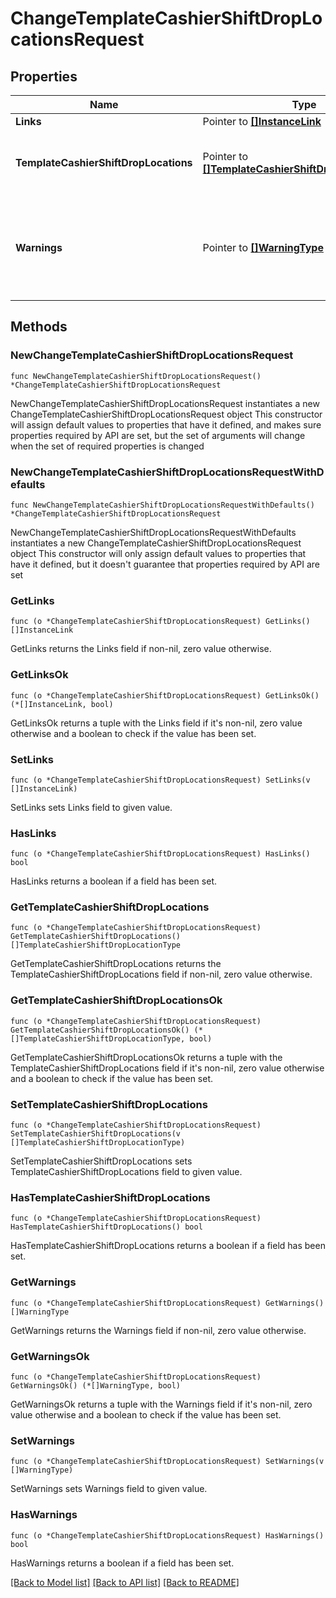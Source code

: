 # ChangeTemplateCashierShiftDropLocationsRequest

## Properties

Name | Type | Description | Notes
------------ | ------------- | ------------- | -------------
**Links** | Pointer to [**[]InstanceLink**](InstanceLink.md) |  | [optional] 
**TemplateCashierShiftDropLocations** | Pointer to [**[]TemplateCashierShiftDropLocationType**](TemplateCashierShiftDropLocationType.md) | List of Template Cashier Shift Drop Locations. | [optional] 
**Warnings** | Pointer to [**[]WarningType**](WarningType.md) | Used in conjunction with the Success element to define a business error. | [optional] 

## Methods

### NewChangeTemplateCashierShiftDropLocationsRequest

`func NewChangeTemplateCashierShiftDropLocationsRequest() *ChangeTemplateCashierShiftDropLocationsRequest`

NewChangeTemplateCashierShiftDropLocationsRequest instantiates a new ChangeTemplateCashierShiftDropLocationsRequest object
This constructor will assign default values to properties that have it defined,
and makes sure properties required by API are set, but the set of arguments
will change when the set of required properties is changed

### NewChangeTemplateCashierShiftDropLocationsRequestWithDefaults

`func NewChangeTemplateCashierShiftDropLocationsRequestWithDefaults() *ChangeTemplateCashierShiftDropLocationsRequest`

NewChangeTemplateCashierShiftDropLocationsRequestWithDefaults instantiates a new ChangeTemplateCashierShiftDropLocationsRequest object
This constructor will only assign default values to properties that have it defined,
but it doesn't guarantee that properties required by API are set

### GetLinks

`func (o *ChangeTemplateCashierShiftDropLocationsRequest) GetLinks() []InstanceLink`

GetLinks returns the Links field if non-nil, zero value otherwise.

### GetLinksOk

`func (o *ChangeTemplateCashierShiftDropLocationsRequest) GetLinksOk() (*[]InstanceLink, bool)`

GetLinksOk returns a tuple with the Links field if it's non-nil, zero value otherwise
and a boolean to check if the value has been set.

### SetLinks

`func (o *ChangeTemplateCashierShiftDropLocationsRequest) SetLinks(v []InstanceLink)`

SetLinks sets Links field to given value.

### HasLinks

`func (o *ChangeTemplateCashierShiftDropLocationsRequest) HasLinks() bool`

HasLinks returns a boolean if a field has been set.

### GetTemplateCashierShiftDropLocations

`func (o *ChangeTemplateCashierShiftDropLocationsRequest) GetTemplateCashierShiftDropLocations() []TemplateCashierShiftDropLocationType`

GetTemplateCashierShiftDropLocations returns the TemplateCashierShiftDropLocations field if non-nil, zero value otherwise.

### GetTemplateCashierShiftDropLocationsOk

`func (o *ChangeTemplateCashierShiftDropLocationsRequest) GetTemplateCashierShiftDropLocationsOk() (*[]TemplateCashierShiftDropLocationType, bool)`

GetTemplateCashierShiftDropLocationsOk returns a tuple with the TemplateCashierShiftDropLocations field if it's non-nil, zero value otherwise
and a boolean to check if the value has been set.

### SetTemplateCashierShiftDropLocations

`func (o *ChangeTemplateCashierShiftDropLocationsRequest) SetTemplateCashierShiftDropLocations(v []TemplateCashierShiftDropLocationType)`

SetTemplateCashierShiftDropLocations sets TemplateCashierShiftDropLocations field to given value.

### HasTemplateCashierShiftDropLocations

`func (o *ChangeTemplateCashierShiftDropLocationsRequest) HasTemplateCashierShiftDropLocations() bool`

HasTemplateCashierShiftDropLocations returns a boolean if a field has been set.

### GetWarnings

`func (o *ChangeTemplateCashierShiftDropLocationsRequest) GetWarnings() []WarningType`

GetWarnings returns the Warnings field if non-nil, zero value otherwise.

### GetWarningsOk

`func (o *ChangeTemplateCashierShiftDropLocationsRequest) GetWarningsOk() (*[]WarningType, bool)`

GetWarningsOk returns a tuple with the Warnings field if it's non-nil, zero value otherwise
and a boolean to check if the value has been set.

### SetWarnings

`func (o *ChangeTemplateCashierShiftDropLocationsRequest) SetWarnings(v []WarningType)`

SetWarnings sets Warnings field to given value.

### HasWarnings

`func (o *ChangeTemplateCashierShiftDropLocationsRequest) HasWarnings() bool`

HasWarnings returns a boolean if a field has been set.


[[Back to Model list]](../README.md#documentation-for-models) [[Back to API list]](../README.md#documentation-for-api-endpoints) [[Back to README]](../README.md)


